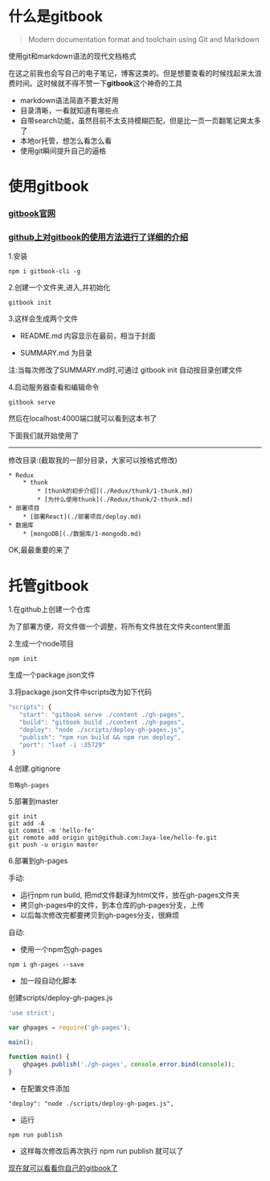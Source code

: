 
# 什么是gitbook

>Modern documentation format and toolchain using Git and Markdown

使用git和markdown语法的现代文档格式

在这之前我也会写自己的电子笔记，博客这类的。但是想要查看的时候找起来太浪费时间。这时候就不得不赞一下**gitbook**这个神奇的工具

- markdown语法简直不要太好用
- 目录清晰，一看就知道有哪些点
- 自带search功能，虽然目前不太支持模糊匹配，但是比一页一页翻笔记爽太多了
- 本地or托管，想怎么看怎么看
- 使用git瞬间提升自己的逼格


# 使用gitbook

### [gitbook官网](https://www.gitbook.com)

### [github上对gitbook的使用方法进行了详细的介绍](https://github.com/GitbookIO/gitbook)


1.安装

```
npm i gitbook-cli -g
```

2.创建一个文件夹,进入,并初始化

```
gitbook init
```

3.这样会生成两个文件

- README.md 内容显示在最前，相当于封面

- SUMMARY.md 为目录

注:当每次修改了SUMMARY.md时,可通过 gitbook init 自动按目录创建文件

4.启动服务器查看和编辑命令
```
gitbook serve
```
然后在localhost:4000端口就可以看到这本书了

下面我们就开始使用了

----

修改目录:(截取我的一部分目录，大家可以按格式修改)

```
* Redux
    * thunk
        * [thunk的初步介绍](./Redux/thunk/1-thunk.md)
        * [为什么使用thunk](./Redux/thunk/2-thunk.md)
* 部署项目
    * [部署React](./部署项目/deploy.md)
* 数据库
    * [mongoDB](./数据库/1-mongodb.md)

```

OK,最最重要的来了

# 托管gitbook

1.在github上创建一个仓库

为了部署方便，将文件做一个调整，将所有文件放在文件夹content里面

2.生成一个node项目

```
npm init
```
生成一个package.json文件

3.将package.json文件中scripts改为如下代码

```js
"scripts": {
   "start": "gitbook serve ./content ./gh-pages",
   "build": "gitbook build ./content ./gh-pages",
   "deploy": "node ./scripts/deploy-gh-pages.js",
   "publish": "npm run build && npm run deploy",
   "port": "lsof -i :35729"
 }
```

4.创建.gitignore

```
忽略gh-pages
```

5.部署到master

```
git init
git add -A
git commit -m 'hello-fe'
git remote add origin git@github.com:Jaya-lee/hello-fe.git
git push -u origin master
```

6.部署到gh-pages

手动:

- 运行npm run build, 把md文件翻译为html文件，放在gh-pages文件夹
- 拷贝gh-pages中的文件，到本仓库的gh-pages分支，上传
- 以后每次修改完都要拷贝到gh-pages分支，很麻烦

自动:

- 使用一个npm包gh-pages

```
npm i gh-pages --save
```
- 加一段自动化脚本

创建scripts/deploy-gh-pages.js

```js
'use strict';

var ghpages = require('gh-pages');

main();

function main() {
    ghpages.publish('./gh-pages', console.error.bind(console));
}

```
- 在配置文件添加

```
"deploy": "node ./scripts/deploy-gh-pages.js",
```

- 运行

```
npm run publish
```
- 这样每次修改后再次执行 npm run publish 就可以了

[现在就可以看看你自己的gitbook了](https://Jaya-lee.github.io/hello-fe)
